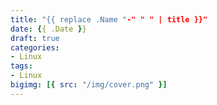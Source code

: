 ```yaml
---
title: "{{ replace .Name "-" " " | title }}"
date: {{ .Date }}
draft: true
categories:
- Linux
tags:
- Linux
bigimg: [{ src: "/img/cover.png" }]
---
```

